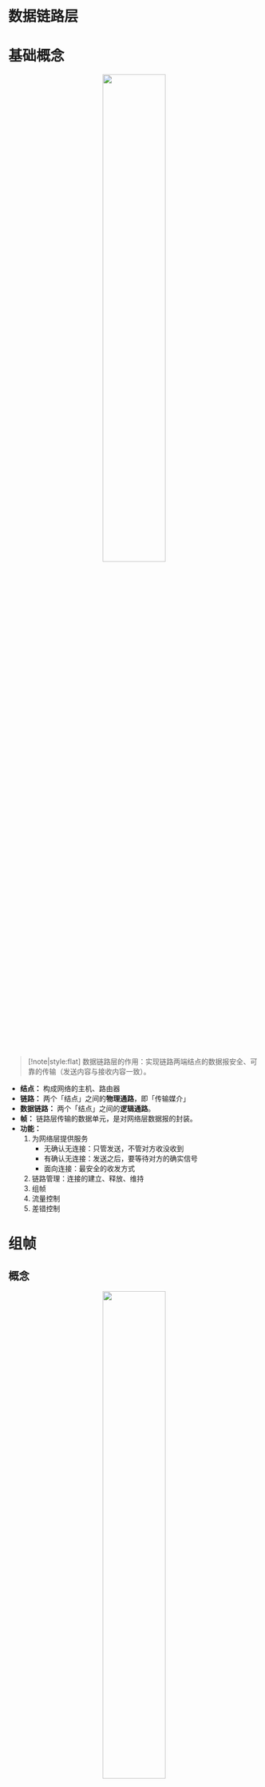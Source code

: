 # 数据链路层

# 基础概念


<p style="text-align:center;"><img src="../../image/internet/internet.jpg" width="50%" align="middle" /></p>

> [!note|style:flat]
> 数据链路层的作用：实现链路两端结点的数据报安全、可靠的传输（发送内容与接收内容一致）。

- **结点：** 构成网络的主机、路由器
- **链路：** 两个「结点」之间的**物理通路**，即「传输媒介」
- **数据链路：** 两个「结点」之间的**逻辑通路**。
- **帧：** 链路层传输的数据单元，是对网络层数据报的封装。
- **功能：**
    1. 为网络层提供服务
        - 无确认无连接：只管发送，不管对方收没收到
        - 有确认无连接：发送之后，要等待对方的确实信号
        - 面向连接：最安全的收发方式
    2. 链路管理：连接的建立、释放、维持
    3. 组帧
    4. 流量控制
    5. 差错控制 

# 组帧

## 概念

<p style="text-align:center;"><img src="../../image/internet/dataFrame.jpg" width="50%" align="middle" /></p>

- **封装成帧：** 在一段数据的前后添加「首部」与「尾部」标记，构成一个帧。
- **帧定界：** 真正用于划分帧界限的标志符号。**帧的首部与尾部还存放的有其他控制信息。**
- **帧同步：** 接收方能从二进制流中识别出「帧定界」，进而取出「帧」
- **透明传输：** 不管什么样的比特流，都能在链路上传输，**即对传输功能进行了封装，所有输入的内容都能传输。**

## 组帧方法

### 字符计数法

<p style="text-align:center;"><img src="../../image/internet/charCount_frame.jpg" width="75%" align="middle" /></p>

- **思路：** 每个「帧」的第一个「字段」用来计数当前帧的「字符数」
- **缺点：** 「计数字段」出错，会导致「帧同步」失败

### 字符填充法

<p style="text-align:center;"><img src="../../image/internet/charFill_frame.jpg" width="75%" align="middle" /></p>

- **思路：** 用一段特定的比特组合来表示「帧定界」；对于帧内部的出现的「帧定界」则使用「转义字符」来标记。
- **缺点：** 实现太复杂

### 零比特填充法

<p style="text-align:center;"><img src="../../image/internet/zero_frame.jpg" width="75%" align="middle" /></p>


- **思路：** 使用`01111110`来表示「帧定界」；帧内部则遇到`5`个连续的`1`就插入一个`0`，例如 `0011111101` 转换为 `00111110101`

### 违规编码法

<p style="text-align:center;"><img src="../../image/internet/manchester.jpg" width="75%" align="middle" /></p>

- **思路：** 对于「曼彻斯特」编码方式，是利用「高-低」与「低-高」来表示二进制的，这样就能采用「高-高」与「低-低」来表示「帧定界」


# 差错控制

## 差错概念

- **产生原因：**
  - **全局性：** 由线路本身热噪声产生，固定且随机。解决方法：提高信噪比
  - **局部性：** 外界短暂的冲击噪声产生。解决方法：通过编码技术解决

- **差错的种类：**
  - **位错：** 比特位出错，例如 `1` 变 `0`，`0` 变 `1`
  - **帧错：** 帧顺序 [#1] - [#2] - [#3] 
        1. 丢失：[#1] - [#3] 
        2. 重复：[#1] - [#2] - [#2] - [#3] 
        3. 失序：[#3] - [#1] - [#2] 

- **冗余编码：** 在原始传输数据上，再添加一定的规则的冗余比特位（传输中的附加信息）。


> [!note|style:flat]
> - **物理层编码：** 针对一个比特，如何用高低电平表示比特
> - **链路层编码：** 针对一组比特，通过冗余码技术组织一组二进制比特串，以实现差错检测

## 差错控制方法

### 奇偶校验编码

- **奇校验码：** `x-------`，在原始比特串中添加一个`x`位，使得`1`位个数为奇数
- **偶校验码：** `x-------`，在原始比特串中添加一个`x`位，使得`1`位个数为偶数

> [!note|style:flat]
> 奇（偶）校验码的检错，只能查出 `50%` 的错误，即 奇（偶）数位错误。

### CRC冗余码

<p style="text-align:center;"><img src="../../image/internet/crc.jpg" width="75%" align="middle" /></p>

**冗余编码流程：**

1. 要发送的数据 `1101 0110 11`，多项式 `10011`
2. 计算冗余个数：$多项式长度 - 1$ ，即多项式最高位转十进制时，`2`的幂次。例如 `10011`的阶数为 `4`
3. 加冗余`0`：`1101 0110 11 0000`
4. 模`2`除法：最后的冗余码为 `1110`
    <p style="text-align:center;"><img src="../../image/internet/mode2.jpg" width="50%" align="middle" /></p>
5. 替换掉之前的`0`，冗余编码：`1101 0110 11 1110`

> [!note|style:flat]
> CRC只能保证「接收端」接收的「帧」是没有「位错」的，不能确保所有「帧」都被接收到，所以并不能实现「可靠传输」。

### 海明码

>[!note|style:flat]
> 发现「双比特」错误，纠正「单比特」错误。


**发送数据为：** `101101`

<span style="font-size:24px;font-weight:bold" class="section2">1. 确定校验码位数</span>

海明不等式：

$$
2^r \ge k + r + 1
$$

式子中 $r$ 为冗余码个数；$k$ 为要发送数据的位数。关于`101101`，$k = 6,r = 4$

<span style="font-size:24px;font-weight:bold" class="section2">2. 确定校验码与数据的位置</span>

<p style="text-align:center;"><img src="../../image/internet/check_data.jpg" width="75%" align="middle" /></p>

- 数据位： 对比特串从`1`开始编号，到 $r + k$ 终止
- $P_i$ 校验码：数据位的二进制的形式为`1`、`10`、`100`、`1000`等形式
- $D_i$ 数据：除校验码剩余的数据位，数据按照顺序填入

<span style="font-size:24px;font-weight:bold" class="section2">3. 计算校验码</span>
 

<p style="text-align:center;"><img src="../../image/internet/check_P.jpg" width="75%" align="middle" /></p>

将所有 $D_i$ 数据位 与 $P_i$ 的数据位进行与运算，满足 $index(D_i) \ \& \ index(P_i) == index(P_i)$ 的「实际值」同 $P_i$ 进行「异或」运算结果为`0`。

**$P_i$计算流程：**

1. 满足 $P_1$ 数据位`0001`的数据有：`0011`、`0101`、`0111`、`1001`对应的 $D_1$、$D_2$、$D_4$、$D_5$


2. 解方程：

$$
P_1 \oplus D_1 \oplus D_2 \oplus D_4 \oplus D_5 = 0
$$

3. 得解：$P_1 = 0$


计算所有的 $P_i$ 就为

<p style="text-align:center;"><img src="../../image/internet/HammingCode.jpg" width="75%" align="middle" /></p>


<span style="font-size:24px;font-weight:bold" class="section2">4. 纠错</span>

<p style="text-align:center;"><img src="../../image/internet/HammingError.jpg" width="75%" align="middle" /></p>

假设 $D_2$ 传输错误：

$$
\begin{aligned}
    P_1 \oplus D_1 \oplus D_2 \oplus D_4 \oplus D_5 &= 1 \\
    P_2 \oplus D_1 \oplus D_3 \oplus D_4 \oplus D_6 &= 0 \\
    P_3 \oplus D_2 \oplus D_3 \oplus D_4  &= 1 \\ 
    P_4 \oplus D_5 \oplus D_6 &= 0
\end{aligned}
$$

将结果反向排序：`0101`，就是 $D_2$ 的「数据位」。

# 流量控制

## 基本概念

- **流量控制：** 控制「发送方」的发送速度，发太快了，接收方跟不上，容易出错。

- **可靠传输：** 发送端发送啥，接收端就接收到啥，即内容完全一样。

- **滑动窗口：** 蓝色窗口内的「帧」才能参与收发操作；当收发成功时，蓝色窗口会向右移动。**滑动窗口能解决「流量控制」与「可靠传输」两个问题**


<p style="text-align:center;"><img src="../../image/internet/slideWindow.jpg" width="75%" align="middle" /></p>

- **信道利用率：** 一个发送周期内，发送数据所用时间占发送周期的比率。

<p style="text-align:center;"><img src="../../image/internet/channelUsage.jpg" width="75%" align="middle" /></p>

<p style="text-align:center;"><img src="../../image/internet/channelUsage1.jpg" width="75%" align="middle" /></p>

> [!tip|style:flat]
> - **链路层流量控制：** 点对点；接收不了不回复确认。
> - **传输层流量控制：** 端对端；接收不了返回「窗口公告」

## 滑动窗口算法


<center>

| 算法      | 发送窗口 | 接收窗口 |
| --------- | -------- | -------- |
| 停止-等待 | 1个      | 1个      |
| 后退N帧   | >1个     | 1 个     |
| 选择重传  | >1个     | >1个     |



</center>


### 停止-等待协议

<span style="font-size:24px;font-weight:bold" class="section2">1. 无差错</span>


<p style="text-align:center;"><img src="../../image/internet/stopWait_right.jpg" width="50%" align="middle" /></p>


- **发送方：** 发送一「帧」，然后一直等待「接收方」的确认信号
- **接收方：** 接收到的「帧」没问题，就返回一个确认信号`ACK 帧号`

<span style="font-size:24px;font-weight:bold" class="section2">2. 帧丢失</span>


<p style="text-align:center;"><img src="../../image/internet/stopWait_lostFrame.jpg" width="50%" align="middle" /></p>

- **发送方：** 对发送的「帧」超时重传。
  - **计时：** 对每一个发送的「帧」计时，判断发送时间是否超过了一个`RTT`。
  - **备份：** 对每一个发送的「帧」都会备份，当「超时」发生，就将「备份帧」重新发送。
- **接收方：** 啥也不干 
- **帧编号：** 用来同步两端「帧」的顺序。可以用来判断「帧丢失」与「帧重传」
  - **帧丢失：** 「接收端」接收的「帧编号」不是一个预测值。比如接收了`0`，下一帧的编号应该是`1`
  - **帧重复：** 「发送端」连续收到多次同样的`ACK num`；「接收端」连续收到同样的「帧编号」

<span style="font-size:24px;font-weight:bold" class="section2">3. ACK丢失</span>


<p style="text-align:center;"><img src="../../image/internet/stopWait_lostACK.jpg" width="50%" align="middle" /></p>

- **发送方：** 等不到`ACK`就「超时重传」
- **接收方：** 发送方超时重传后，导致「帧重复」，丢到原来的帧，重新发送`ACK`

<span style="font-size:24px;font-weight:bold" class="section2">4. ACK迟到</span>

<p style="text-align:center;"><img src="../../image/internet/stopWait_delayACK.jpg" width="50%" align="middle" /></p>

- **发送方：** 等不到`ACK`就超时重传；等待到了延迟的`ACK`，与当前的帧编号对比，不一样就丢弃。
- **发送方：** 「帧重复」，丢到原来的帧，重新发送`ACK`

### 后退N帧

<span style="font-size:24px;font-weight:bold" class="section2">1. 无差错</span>

<p style="text-align:center;"><img src="../../image/internet/base_GBN.jpg" width="75%" align="middle" /></p>


1. 滑动窗口内的「帧」可以发送
2. 发送出去的「帧」会被备份，例如黄色框
3. 发送方发送完一个「帧」后，可以接着发送「滑动窗口」中下一个「帧」
4. 接收方，接收成功一个「帧」后，滑动窗口右移，并返回确认信号`ACK`
5. 发送方的「滑动窗口」最左侧「帧」接收到了对应的`ACK`，「滑动窗口」向右移动

> [!note|style:flat]
> - 「网络层」让「链路层」发送数据报时，会检查「滑动窗口」是否装满，若装满则等待或者将数据报放入对应的等待缓冲区
> - **累计确认：** `ACK num` 确认的是 `num` 之前的所有「帧」接收方都正常接收了，例如 `ACK 2`，表示 `0,1,2` 帧都已经正常接收了


<span style="font-size:24px;font-weight:bold" class="section2">2. 出错</span>

<p style="text-align:center;"><img src="../../image/internet/error_GBN.jpg" width="75%" align="middle" /></p>


- **超时重传：** 当发生超时事件时，发送方会重新发送所有已发送但是却未被确认的帧
- **expectedseqnum：** 「接收方」标记当前「滑动窗口」要接收的「帧」的编号。<span style="color:red;font-weight:bold"> 当前接收的「帧」编号与`expectedseqnum` 不一样时，将该「帧」丢弃，并发送`ACK expectedseqnum - 1`</span>

- 重复`ACK`：是已经发送过的「帧」的`ACK`，直接忽略


<span style="font-size:24px;font-weight:bold" class="section2">3. 滑动窗口长度</span>


若用`n`位来表示「帧」的编号，发送方滑动窗口的大小 $w_s$ 就为： 

$$
1 \le w_s \le 2^n - 1 
$$

### 选择重传

<span style="font-size:24px;font-weight:bold" class="section2">1. 无差错</span>

<p style="text-align:center;"><img src="../../image/internet/base_SR.jpg" width="75%" align="middle" /></p>

- **接收方：** 接收端的「滑动窗口」个数增加，当最左边「帧」接收成功后，才向右方滑动
- **`ACK`确认：** 确认信号只确认对应「帧」接收成功，不在是累计确认


 <span style="font-size:24px;font-weight:bold" class="section2">2. 出错</span>



<p style="text-align:center;"><img src="../../image/internet/error_SR.jpg" width="100%" align="middle" /></p>


- **接收方：** 接收到已经接收到的「帧」时，返回该帧的`ACK`，其他情况则丢弃帧

- **超时重传：** 每一个「帧」超时后，只重传当前「帧」


<span style="font-size:24px;font-weight:bold" class="section2">3. 滑动窗口长度</span>


若用`n`位来表示「帧」的编号，发送方滑动窗口的大小 $w_s$ 和 接收方滑动窗口大小 $w_a$ 就为： 

$$
w_s = w_a = \frac{2^n}{2}
$$

# 介质访问控制

## 基本概念

**介质访问控制：** 采取一定措施，使得两个结点之间的「物理通信」不会相互干扰。 

<p style="text-align:center;"><img src="../../image/internet/channelControl.jpg" width="75%" align="middle" /></p>


## 信道划分访问控制

### 多路复用


<p style="text-align:center;"><img src="../../image/internet/channelShare.jpg" width="75%" align="middle" /></p>

- **多路复用：** 把多组信号进行组合，在同一条「链路」上进行信号传输，即共享信道。结果上就是将「广播信道」在逻辑上修改为「点对点信道」。

- **站点：** 信道两端的设备，包括终端、路由器等。

### 频分多路复用FDM

<p style="text-align:center;"><img src="../../image/internet/FDM.jpg" width="50%" align="middle" /></p>

- **思路：** 信道上的每个用户占用不同的频率带宽。 
- **特点：** 充分利用介质带宽，系统效率高，实现容易


### 时分多路复用TDM

<p style="text-align:center;"><img src="../../image/internet/TDM.jpg" width="50%" align="middle" /></p>


- **思路：** 每一个用户在一个「TDM帧」中占有一个「固定时间间隙」，用户只能在自己的时隙里使用信道。
- **TDM帧：** 物理层传输中的一个周期内的比特流
- **特点：** 每个用户的时间间隙是固定的；当用户没有使用时，其他用户也不能使用。


### 统计时分复用STDM

<p style="text-align:center;"><img src="../../image/internet/STDM.jpg" width="75%" align="middle" /></p>


- **思路：** 为了克服TDM中，信道利用空闲的问题，利用「集中器」将用户的「传输时隙」整合起来，然后通过「STDM帧」进行发送。<span style="color:red;font-weight:bold"> 按需动态分配时隙 </span>
- **STDM帧：** 物理层传输中的一个周期内的比特流，且「时隙数」小于「用户数」 

### 波分多路复用WDM

<p style="text-align:center;"><img src="../../image/internet/WDM.jpg" width="75%" align="middle" /></p>

- **思路：** 类似「频分复用」，即光纤传输时，对光波范围的划分。

### 码分复用CDM

1. 每个的站点有唯一指定的`m`位芯片序列用来表示`1`和`0`，其中`0`用`-1`表示。例如`A`与`B`站点的`8`位芯片序列如下：

  $$
    \begin{aligned}
      A:& \\
      &1: +1 -1 -1 +1 +1 +1 +1 -1 \\
      &0: -1 +1 +1 -1 -1 -1 -1 +1 \\
      B:& \\
      &1: -1 +1 -1 +1 -1 +1 +1 +1 \\
      &0: +1 -1 +1 -1 +1 -1 -1 -1 
    \end{aligned} 
  $$

2. 多站点发送数据时，要求各个站点的芯片序列互相正交：两个比特的芯片序列每一位相乘，然后再累加，最后结果为`0`。例如A站点的`1`与B站点的`0`:

  $$
    \begin{aligned}
      A:& \\
      & +1 -1 -1 +1 +1 +1 +1 -1 \\
      B:& \\
      & +1 -1 +1 -1 +1 -1 -1 -1  \\
      multi :&\\
      & +1 +1 -1 -1 +1 -1 -1 +1 = 0
    \end{aligned}
  $$

3. 合并数据，将数据进行线性相加，例如合并发送A站点的`1`与B站点的`0`

  $$
    \begin{aligned}
      A:& \\
      & +1 -1 -1 +1 +1 +1 +1 -1 \\
      B:& \\
      & +1 -1 +1 -1 +1 -1 -1 -1  \\
      organize :&\\
      & +2,-2,0,0,+2,0,0,-2
    \end{aligned}
  $$

4. 分离数据，合并数据与原芯片序列进行规格化内积：每一对应位相乘，然后再累加，最后除以位数`m`，例如从上述的合并数据中，拆分出`A`站点发送的数据。

  $$
    \begin{aligned}
      organize :&\\
      & +2,-2,0,0,+2,0,0,-2 \\
      A:& \\
      & +1 -1 -1 +1 +1 +1 +1 -1 \\
      dot:& \\
      &2+2+2+2 = 8 \\
      divide \ m:& \\
      & \frac{8}{8} = 1
    \end{aligned}
  $$

## 随机访问

> [!tip]
> 每一个「站点」想发就发，没有限制。但是会导致信号的冲突。

### ALOHA协议

<span style="font-size:24px;font-weight:bold" class="section2">1. 纯ALOHA</span>

<p style="text-align:center;"><img src="../../image/internet/pureALOHA.jpg" width="75%" align="middle" /></p>

- **思想：** 不监听信道，不按照时间槽（时隙）发送，随机重发，想法就发。
- $T_0$：从「发送站点」发送第一个比特开始，到「接收站点」接收到最后一个比特结束，所使用的时间。**ALOHA假定 $T_0$ 为定值。**

- **冲突：** 「接收站点」检测到「帧差错」，就不理会或者返回`NCK`，触发「发送端」的「超时重传」，直到发送成功为止。


<span style="font-size:24px;font-weight:bold" class="section2">2. 时隙ALOHA</span>

<p style="text-align:center;"><img src="../../image/internet/intervalALOHA.jpg" width="75%" align="middle" /></p>

**思想：** 把时间拆分为若干的「时间片」，每次数据发送只能在「时间片」的开始；当发生冲突时，「发送站点」只能在下一个「时间片」的开始进行「重发」。


### CSMA协议

<span style="font-size:24px;font-weight:bold" class="section2">1. 基础概念</span>

- **CS：** 载波监听，发送数据之前，检测总线上是否有其他站点在发送数据：检测总线上的信号的「电压摆动值」，当「电压摆动值」超过一定阈值，表示总线上发生了碰撞。
- **MA：** 多点接入，许多计算机连接在一根总线上。
- **CSMA协议：** 发送数据前，查看信道状况
  - **空闲：** 发送数据帧
  - **忙碌：** 延迟发送

> [!note|style:flat]
> 载波监听只能监听信号进入站点的「电压摆动」，还在信道上传播的信号检测不到。

<span style="font-size:24px;font-weight:bold" class="section2">2. 1-检查CSMA</span>

- **思路：** 信道忙碌，则一直监听，直到信道空闲；信道空闲，马上发送数据。
- **冲突：** 一段时间内没有接收到`ACK`，则等待随机长的时间再监听信道，重复上述步骤。
- **特点：** 信道空闲就发送数据；当两个及以上的站点发送数据，冲突就不可避免。 


<span style="font-size:24px;font-weight:bold" class="section2">2. 非坚持CSMA</span>

- **思路：** 信道忙碌，随机等待一个时间后再监听，直到信道空闲；信道空闲，马上发送数据。

- **特点：** 冲突产生的可能性减少；大家可能都在等待。

<span style="font-size:24px;font-weight:bold" class="section2">3. P-坚持CSMA</span>


- **思路：** 将时间划分时间槽；信道忙碌，等待到下一个时间片再监听，直到信道空闲；信道空闲，根据概率P发送数据，若不能发送就等待一个时间槽。

- **特点：** 冲突产生的可能性减少；减少信道空闲时间；冲突发生，会坚持将数据帧发送完毕。

<span style="font-size:24px;font-weight:bold" class="section2">4. 总结</span>

<center>

| 信道状态 | 1-坚持CSMA | 非坚持CSMA             | P-坚持CSMA            |
| -------- | ---------- | ---------------------- | --------------------- |
| 空闲     | 马上发送   | 马上发送               | 根据概率P判断是否发送 |
| 忙碌     | 继续监听   | 随机等待一个时间再监听 | 下一个时间片再监听    |


</center>


### CSMA/CD协议

<span style="font-size:24px;font-weight:bold" class="section2">1. 基础概念</span>

- **CS：** 载波监听，站点在**发送数据之前**与**在发送数据时**，会对信道状态进行监听。
- **CD：** `collision detection`，<span style="color:red;font-weight:bold"> 边发送数据边检测冲突 </span>，当在发送数据时，产生冲突，就马上叫停数据发送。<span style="color:red;font-weight:bold"> 适用于半双工网络，不允许同时存在两个信源</span>
- **MA：** 多点接入，总线型网络

<span style="font-size:24px;font-weight:bold" class="section2">2. 信号碰撞</span>

<p style="text-align:center;"><img src="../../image/internet/transferInfluence.jpg" width="75%" align="middle" /></p>

- **原因：** 信号在信道上传播是存在传播时延的，这会导致「载波监听」的误判：**载波监听只能监听信号进入站点的「电压摆动」，还在信道上传播的信号检测不到。**

<p style="text-align:center;"><img src="../../image/internet/conflict.jpg" width="50%" align="middle" /></p>

- **碰撞：** 两个信号波形叠加，导致信号出错。
  - $\tau$ ：单程的传播时延
  - $\delta$ : B端检测到碰撞的时间
  - $2\tau - \delta$: A端检测到碰撞的时间

- **最迟多久知道自己发送的数据没有发生「碰撞」：** $2\tau$，只要经过 $2\tau$ 没有检测到「碰撞」，就认为本次发送的数据没有发生碰撞。


<span style="font-size:24px;font-weight:bold" class="section2">3. 截断二进制指数规避算法</span>


1. 发生碰撞后，基本延迟时间为 $2 \tau$
2. 定义重传次数为`k`：$k = \min(10,重传次数)$
3. 基本延迟时间的倍数`r`：$r=\{x|0,1,\dotsm,2^k-1 \}$
4. 延迟时间：$r * 2\tau$
5. 当重传次数达到`16`次，就说明这个数据发送不出去，网络拥堵。


<span style="font-size:24px;font-weight:bold" class="section2">4. 最小帧长</span>

> [!note|style:flat]
> 当发送的「帧」太短时，发送端很快就发送完了，而信号在传输的过程中发生「碰撞」，这就导致发送端的「载波监听」失效，无法马上检测出「碰撞」，导致CSMA/CD失效。因此需要对「帧」长度进行限制。

**最小帧长：** 帧的「传输时延」要大于两倍的总线「传输时延」。确保在发送数据的过程中，「发送端」都能对数据是否发生碰撞进行检测。

$$
 \frac{帧长}{数据传输速率} \ge 2 \tau
$$

### CSMA/CA协议

- **CA：** `collision avoidance`，避免碰撞。
- **原因：** CSMA/CD协议是适用于「有线网络」的，对于「无线局域网」不再适用。
  - 无线网络，信号接收范围广，并非只用监听一条网线
  - **隐蔽站**：当`A`与`C`都检测不到信号，都认为信道空闲，均给`B`发送信号，这就导致信号冲突，`C`站点对于`A`站点而言，就是隐蔽站。

- **工作原理：**
  1. 检测信道是否空闲
      - 空闲：发送`RTS (request to send)`信号，包括发射端地址、接收端地址、数据将持续发多久
      - 繁忙：等待
  2. 接收端收到`RTS`，将返回响应信息`CTS (clear to send)`，同意站点发送数据
  3. 发送端接收到`CTS`后，开始发送「数据帧」，同时通知其他站点，自己要发多久的数据
  4. 接收端接收「数据帧」后，会返回`ACK`进行确认
  5. 发送端没有收到`ACK`则，采用「二进制指数退避算法」进行数据帧重传。


## 轮询访问


### 轮询协议

<p style="text-align:center;"><img src="../../image/internet/loopAsk.jpg" width="50%" align="middle" /></p>

- **思路：** 「主节点」负责数据的发送，并由「主结点」循环邀请「从属结点」进行数据发送
- **特点：** 一次只有一台主机发送数据，无冲突，信道带宽沾满；轮询有开销；存在延迟；单点故障，主机完蛋，从属无法发送。

### 令牌传递协议

<p style="text-align:center;"><img src="../../image/internet/wand.jpg" width="50%" align="middle" /></p>


- **令牌：** 一个特殊格式的`MAC`控制帧。用于控制信号，确保同一时刻只有一个站点独占信道。 
- **原理：** 令牌绑定数据，然后在「端点」上循环转发；接收站点，复制数据；非接收站点，无视；令牌转回「发送站点」时，发送站会对数据与原始数据进行对比，检测数据在传输过程中是否出错；最后，将空闲令牌丢个下一个站点。

- **特点：** 令牌开销；等待延迟；单点故障。




# 局域网

## 局域网概念

- **局域网（Local Area Network）：** 在某一区域内由多台计算机互联成的计算机组，使用 「广播信道」。
- **特点：**
  1. 范围小，例如一栋楼内
  2. 传输速率： 10 Mb/s ~ 10 Gb/s
  3. 误码率低，延迟短
  4. 共享传输信道
- **网络拓扑**
  <p style="text-align:center;"><img src="../../image/internet/LAN_network.jpg" width="75%" align="middle" /></p>

- **分类**
  <p style="text-align:center;"><img src="../../image/internet/categories.jpg" width="75%" align="middle" /></p>

- **IEEE 802 协议** ：局域网、城域网的技术标准，规定了令牌环网、以太网、wifi等网络的协议标准。该协议描述的「局域网」模型对应OSI参考模型的「数据链路层」与「物理层」，并将「数据链路层」划分为「逻辑链路层LLC」与「介质访问控制MAC」

<p style="text-align:center;"><img src="../../image/internet/IEEE802.jpg" width="75%" align="middle" /></p>

## 以太网

- **以太网（Ethernet）：** 基带总线局域网规范，介质控制采用 `CSMA/CD`，造价便宜。
- **以太网标准：** DIX Ethernet V2，IEEE 802.3

- **特点：**
  1. 无连接：没有「握手」过程
  2. 不可靠：不管帧编号；差错帧直接丢弃；只保证接收到的帧没有位错。

- **拓扑结构：** 逻辑上「总线型」，物理上「星型」

- **10BASE-T以太网**：`BASE`，传输基带信号；`T`，双绞线；`10`，传输速率为 10Mb/s；编码方式为「曼彻斯特编码」；介质访问控制为 CSMA/CD

- **适配器：** 计算机与外界局域网连接的通信适配器。即网卡。
- **MAC地址：** 在局域网中，「适配器」的唯一物理地址，即「适配器」的身份证号。由`48`位二进制构成，前`24`位为厂家编号，后`24`位由厂商自己规定。
- **以太网MAC帧：**
  - **前导码：** 不属于「MAC帧」，只是用于「物理层」比特流的「时钟同步」。
  - **源地址：** 发送端的「MAC地址」
  - **目的地址：** 接收端的「MAC地址」
  - **数据最短长度 46B ：** 由于以太网的规定的「最小帧长度」（CSMA/CD 需要限制最小长度）为 `64B`，即 `64 - 6 - 6 - 2 - 4 = 46`
  - **FCS：** CRC循环的冗余码
  - **帧定界：** 编码为「曼彻斯特编码」，所以采用「违规编码法」
  <p style="text-align:center;"><img src="../../image/internet/MAC_frame.jpg" width="75%" align="middle" /></p>


## 无线局域网

- **IEEE 802 无线局域网：** 通用标准为 `IEEE 802.11`，其中`IEEE 802.11b`与`IEEE 802.11g`为`WIFI`。
- **无线接入点（AP）：** 接收与发送无线信号的基站。「终端」收发数据，均通过「基站」进行转发。
- **MAC帧头：**
  <p style="text-align:center;"><img src="../../image/internet/MAC_frameHead.jpg" width="75%" align="middle" /></p>
  <p style="text-align:center;"><img src="../../image/internet/MAC_frameHeadAddress.jpg" width="75%" align="middle" /></p>

- **固定基础设施无线局域网：**

  <p style="text-align:center;"><img src="../../image/internet/WireLess_LAN.jpg" width="75%" align="middle" /></p>

- **无固定基础设施无线局域网：** 没有基站、路由器、集线器等；各个站点自主收发信号。
  <p style="text-align:center;"><img src="../../image/internet/self-organize.jpg" width="75%" align="middle" /></p>

# 广域网

## 基本概念

<center>


| 网络类型 | 层级                   | 关注点     | 传播方式 |
| -------- | ---------------------- | ---------- | -------- |
| 广域网   | 物理层、链路层、网络层 | 资源的共享 | 点-点    |
| 局域网   | 物理层、链路层         | 传输速度   | 广播     |

</center>

- **广域网：** 跨度很大的物理范围，主要采用「分组交换」的技术，将不同地区的「局域网」连接起来，实现「资源共享」，例如因特网（Internet）。
  <p style="text-align:center;"><img src="../../image/internet/WAN.jpg" width="75%" align="middle" /></p>

## PPP协议

- **定义：** 点对点协议，用于「广域网」的「链路层」协议。

- **要点：** **无流量控制、无帧序号、不支持多点线路（只能一端到另一端）**
  <p style="text-align:center;"><img src="../../image/internet/ppp_requestion.jpg" width="75%" align="middle" /></p>

- **PPP协议工作原理：**
  <p style="text-align:center;"><img src="../../image/internet/ppp.jpg" width="75%" align="middle" /></p>

- **PPP协议帧：**

  <p style="text-align:center;"><img src="../../image/internet/ppp_frame.jpg" width="75%" align="middle" /></p>



# 链路层设备

## 扩展以太网

- **光纤：** 扩大以太网传输距离
  <p style="text-align:center;"><img src="../../image/internet/opticalFiber_extend.jpg" width="75%" align="middle" /></p>

- **叠加集线器：**
  - **冲突域：** 在这个区域中，同时只能有一台主机发送数据
  <p style="text-align:center;"><img src="../../image/internet/concentrator_extend.jpg" width="75%" align="middle" /></p>

- **网桥：** 通过「网桥」将多个「冲突域」连接起来。<span style="color:red;font-weight:bold"> 「集线器」会扩大冲突域，「网桥」则可以限制冲突域 </span>
  <p style="text-align:center;"><img src="../../image/internet/brigde.jpg" width="75%" align="middle" /></p>


## 网桥/交换机

### 基本概念

- **网段：** 能够直接通过「物理层设备」I（例如集线器、传输介质、中继器等）进行数据通信的计算机网络，例如「网桥」隔离出来的各个「冲突域」
- **网桥：** 根据`MAC`帧的「目的地址」对「帧」的转发进行过滤。当「帧」传播到「网桥」时，「网桥」会决定要不要把这个「帧」转发到其他的「冲突域」。

- **交换机：** 多接口的「网桥」。

- **冲突域：** 在这个区域中，同时只能有一台主机发送数据。每一个站点都是收到同一「冲突域」中的其他站点的「广播帧」。
- **广播域：** 「广播帧」能够发送的最大范围。

<p style="text-align:center;"><img src="../../image/internet/conflict_broadcast.jpg" width="75%" align="middle" /></p>

### 透明网桥

- **定义：** 以太网上的站点，并不知到所发的帧会通过哪些网桥，「网桥」对于「站点」不可见。

  <p style="text-align:center;"><img src="../../image/internet/brigde_selfLearn.jpg" width="75%" align="middle" /></p>

- **工作原理：**
  1. 每个「网桥」会维护一个「转发表」
       - 地址：站点的「MAC地址」
       - 接口：「网桥」接线口的编号
  2. 更新「转发表」：网桥会在转发表中记录站点是连接在网桥的哪个接口上。例如当`A`给`E`发送帧时，首先`A`将MAC帧进行广播，第一个网桥接收到帧；接着，网桥查询转发表没有记录`A`与`E`的地址，记录下`A`的地址与接口`1`，并将帧继续转发出去；第二个网桥同理更新转发表；最后，帧传递给`E`。
  3. 停止「帧」转发：当网桥从转发表中查询到MAC帧中信宿具体位置时，就会选择转性的转发帧。例如`F`给`E`发送帧，首先`F`广播MAC帧；然后网桥在转发表中找到`E`就在网桥右边的冲突域内，所以停止将帧发送到下一个冲突域中。
  4. 「转发表」刷新：在一段时间后，「网桥」会将自己的「转发表」清空，然后重新学习「站点」的位置。

### 源路由网桥

- **思路：** 「源站」会发送一个「发现帧」，进行探路。当「目的站」接收到「发现帧」时，就会将路由信息进行返回，重新发送给「源站」，这样「源站」就能从所有的路径中选择出一条适合自己发送要求的路线。